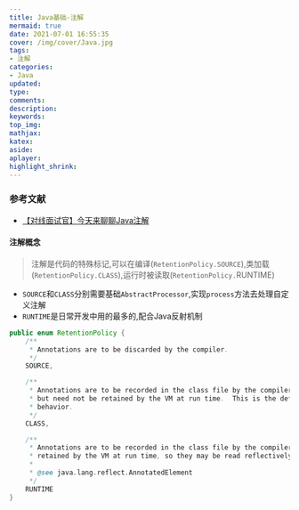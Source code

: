 ```yaml
---
title: Java基础-注解
mermaid: true
date: 2021-07-01 16:55:35
cover: /img/cover/Java.jpg
tags:
- 注解
categories:
- Java
updated:
type:
comments:
description:
keywords:
top_img:
mathjax:
katex:
aside:
aplayer:
highlight_shrink:
---
```


### 参考文献

* [【对线面试官】今天来聊聊Java注解](https://mp.weixin.qq.com/s?__biz=MzU4NzA3MTc5Mg==&mid=2247483821&idx=1&sn=e9003410a8d3c8a092de0c4d2002bedd&scene=21#wechat_redirect)

#### 注解概念

> 注解是代码的特殊标记,可以在编译(`RetentionPolicy.SOURCE`),类加载(`RetentionPolicy.CLASS`),运行时被读取(`RetentionPolicy.`RUNTIME)

* `SOURCE`和`CLASS`分别需要基础`AbstractProcessor`,实现`process`方法去处理自定义注解
* `RUNTIME`是日常开发中用的最多的,配合Java反射机制

```java
public enum RetentionPolicy {
    /**
     * Annotations are to be discarded by the compiler.
     */
    SOURCE,

    /**
     * Annotations are to be recorded in the class file by the compiler
     * but need not be retained by the VM at run time.  This is the default
     * behavior.
     */
    CLASS,

    /**
     * Annotations are to be recorded in the class file by the compiler and
     * retained by the VM at run time, so they may be read reflectively.
     *
     * @see java.lang.reflect.AnnotatedElement
     */
    RUNTIME
}
```

